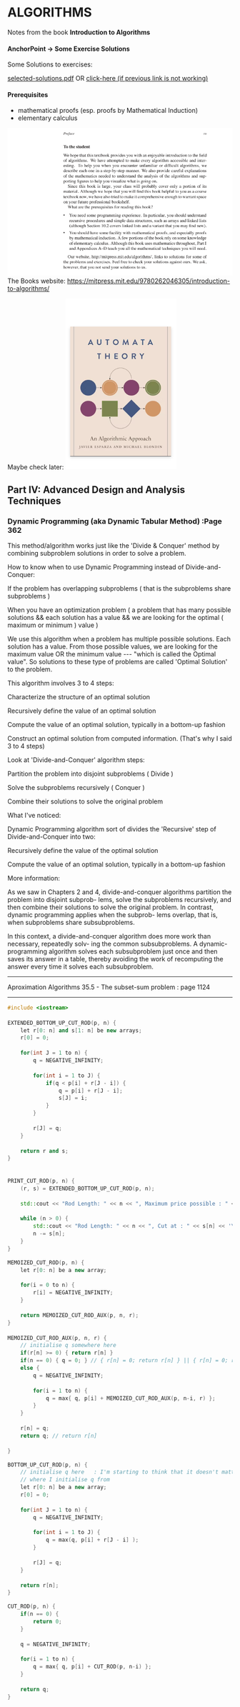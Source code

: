 # ALGORITHMS
Notes from the book **Introduction to Algorithms**

#### AnchorPoint -> Some Exercise Solutions
Some Solutions to exercises:

[selected-solutions.pdf](selected-solutions.pdf) OR <a href="selected-solutions.pdf" target="blank"> click-here (if previous link is not working)</a>

#### Prerequisites
- mathematical proofs (esp. proofs by Mathematical Induction)
- elementary calculus

![alt text](image.png)
The Books website: https://mitpress.mit.edu/9780262046305/introduction-to-algorithms/


Maybe check later:
![alt text](image-1.png)

## Part IV: Advanced Design and Analysis Techniques
### Dynamic Programming  (aka Dynamic Tabular Method) :Page 362 

This method/algorithm works just like the 'Divide & Conquer' method by combining subproblem solutions in order to solve a problem. 

 

How to know when to use Dynamic Programming instead of Divide-and-Conquer: 

If the problem has overlapping subproblems 
( that is the subproblems share subproblems ) 

When you have an optimization problem 
( a problem that has many possible solutions && each solution has a value && we are looking for the optimal ( maximum or minimum ) value ) 
 

We use this algorithm when a problem has multiple possible solutions. Each solution has a value. From those possible values, we are looking for the maximum value OR the minimum value --- "which is called the Optimal value". So solutions to these type of problems are called 'Optimal Solution' to the problem. 

 

This algorithm involves 3 to 4 steps: 

Characterize the structure of an optimal solution 

Recursively define the value of an optimal solution 

Compute the value of an optimal solution, typically in a bottom-up fashion 

Construct an optimal solution from computed information. 
(That's why I said 3 to 4 steps) 

 

Look at 'Divide-and-Conquer' algorithm steps: 

Partition the problem into disjoint subproblems ( Divide ) 

Solve the subproblems recursively ( Conquer ) 

Combine their solutions to solve the original problem 

 

What I've noticed: 

Dynamic Programming algorithm sort of divides the 'Recursive' step of Divide-and-Conquer into two: 

Recursively define the value of the optimal solution 

Compute the value of an optimal solution, typically in a bottom-up fashion 

 

More information: 

As we saw in Chapters 2 and 4, divide-and-conquer algorithms partition the problem into disjoint subprob- lems, solve the subproblems recursively, and then combine their solutions to solve the original problem. In contrast, dynamic programming applies when the subprob- lems overlap, that is, when subproblems share subsubproblems.  

 

In this context, a divide-and-conquer algorithm does more work than necessary, repeatedly solv- ing the common subsubproblems. A dynamic-programming algorithm solves each subsubproblem just once and then saves its answer in a table, thereby avoiding the work of recomputing the answer every time it solves each subsubproblem.  

 

-----------------------------------
Aproximation Algorithms 
35.5 - The subset-sum problem       : page 1124 

------------------------------


```cpp
#include <iostream>

EXTENDED_BOTTOM_UP_CUT_ROD(p, n) {
    let r[0: n] and s[1: n] be new arrays;
    r[0] = 0;

    for(int J = 1 to n) {
        q = NEGATIVE_INFINITY;

        for(int i = 1 to J) {
            if(q < p[i] + r[J - i]) {
                q = p[i] + r[J - i];
                s[J] = i;
            }
        }

        r[J] = q;
    }

    return r and s;
}


PRINT_CUT_ROD(p, n) {
    (r, s) = EXTENDED_BOTTOM_UP_CUT_ROD(p, n);

    std::cout << "Rod Length: " << n << ", Maximum price possible : " << r[n] << '\n';

    while (n > 0) {
        std::cout << "Rod Length: " << n << ", Cut at : " << s[n] << '\n';
        n -= s[n];
    }
}

```

```cpp
MEMOIZED_CUT_ROD(p, n) {
    let r[0: n] be a new array;

    for(i = 0 to n) {
        r[i] = NEGATIVE_INFINITY;
    }

    return MEMOIZED_CUT_ROD_AUX(p, n, r);
}

MEMOIZED_CUT_ROD_AUX(p, n, r) {
    // initialise q somewhere here
    if(r[n] >= 0) { return r[n] }
    if(n == 0) { q = 0; } // { r[n] = 0; return r[n] } || { r[n] = 0; return 0 }
    else {
        q = NEGATIVE_INFINITY;

        for(i = 1 to n) {
            q = max{ q, p[i] + MEMOIZED_CUT_ROD_AUX(p, n-i, r) };
        }
    }

    r[n] = q;
    return q; // return r[n]
    
}
```

```cpp
BOTTOM_UP_CUT_ROD(p, n) {
    // initialise q here   : I'm starting to think that it doesn't matter
    // where I initialise q from
    let r[0: n] be a new array;
    r[0] = 0;

    for(int J = 1 to n) {
        q = NEGATIVE_INFINITY;

        for(int i = 1 to J) {           
            q = max(q, p[i] + r[J - i] );            
        }

        r[J] = q;
    }

    return r[n];
}

```

```cpp
CUT_ROD(p, n) {
    if(n == 0) {
        return 0;
    }

    q = NEGATIVE_INFINITY;

    for(i = 1 to n) {
        q = max{ q, p[i] + CUT_ROD(p, n-i) };
    }

    return q;
}

```